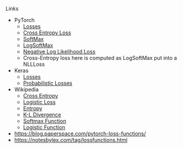 Links
- PyTorch
  - [Losses](https://pytorch.org/docs/stable/nn.html#loss-functions)
  - [Cross Entropy Loss](https://pytorch.org/docs/stable/generated/torch.nn.CrossEntropyLoss.html#torch.nn.CrossEntropyLoss)
  - [SoftMax](https://pytorch.org/docs/stable/generated/torch.nn.Softmax.html)
  - [LogSoftMax](https://pytorch.org/docs/stable/generated/torch.nn.LogSoftmax.html#torch.nn.LogSoftmax)
  - [Negative Log Likelihood Loss](https://pytorch.org/docs/stable/generated/torch.nn.NLLLoss.html#torch.nn.NLLLoss)
  - Cross-Entropy loss here is computed as LogSoftMax put into a NLLLoss
- Keras
  - [Losses](https://keras.io/api/losses/)
  - [Probabilistic Losses](https://keras.io/api/losses/probabilistic_losses/)
- Wikipedia
  - [Cross Entropy](https://en.wikipedia.org/wiki/Cross_entropy)
  - [Logistic Loss](https://en.wikipedia.org/wiki/Loss_functions_for_classification#Logistic_loss)
  - [Entropy](https://en.wikipedia.org/wiki/Entropy_(information_theory))
  - [K-L Divergence](https://en.wikipedia.org/wiki/Kullback%E2%80%93Leibler_divergence)
  - [Softmax Function](https://en.wikipedia.org/wiki/Softmax_function)
  - [Logistic Function](https://en.wikipedia.org/wiki/Logistic_function)
 - https://blog.paperspace.com/pytorch-loss-functions/
 - https://notesbylex.com/tag/lossfunctions.html



